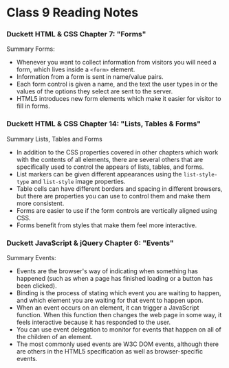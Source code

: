 # Class 9 Reading Notes

### Duckett HTML & CSS Chapter 7: "Forms"

Summary Forms:
- Whenever you want to collect information from visitors you will need a form, which lives inside a `<form>` element.
- Information from a form is sent in name/value pairs.
- Each form control is given a name, and the text the user types in or the values of the options they select are sent to the server.
- HTML5 introduces new form elements which make it easier for visitor to fill in forms.

### Duckett HTML & CSS Chapter 14: "Lists, Tables & Forms"

Summary Lists, Tables and Forms
- In addition to the CSS properties covered in other chapters which work with the contents of all elements, there are several others that are specifically used to control the appears of lists, tables, and forms.
- List markers can be given different appearances using the `list-style-type` and `list-style` image properties.
- Table cells can have different borders and spacing in different browsers, but there are properties you can use to control them and make them more consistent.
- Forms are easier to use if the form controls are vertically aligned using CSS.
- Forms benefit from styles that make them feel more interactive.

### Duckett JavaScript & jQuery Chapter 6: "Events"

Summary Events:
- Events are the browser's way of indicating when something has happened (such as when a page has finished loading or a button has been clicked).
- Binding is the process of stating which event you are waiting to happen, and which element you are waiting for that event to happen upon.
- When an event occurs on an element, it can trigger a JavaScript function. When this function then changes the web page in some way, it feels interactive because it has responded to the user.
- You can use event delegation to monitor for events that happen on all of the children of an element.
- The most commonly used events are W3C DOM events, although there are others in the HTML5 specification as well as browser-specific events.